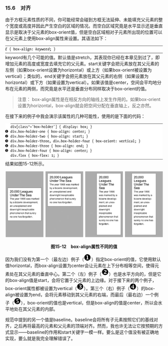 ### 15.6　对齐

由于方框元素性质的不同，你可能经常会碰到方框无法延伸、未能填充父元素的整个宽度或高度并因此产生空白的区域的情况。而空白区域究竟是水平显示还是垂直显示是取决于父元素的box-orient值，但是空白区域相对子元素所出现的位置可以在父元素上使用box-align属性来设置。其语法如下：

![678.png](../images/678.png)
keyword有几个可能的值。默认值是stretch，其表现你已经在本章见到过了，即增加元素的高度或宽度去填充它的父元素。start关键字会把元素放在其父元素的左侧（如果box-orient设置为horizontal）或上方（如果box-orient被设置为vertical）；类似的，end关键字会把元素放在其父元素的右侧（如果设置为horizontal）或下方（如果设置为vertical）。如果该值是center，空间会平均地分布在元素的两侧，而究竟是水平还是垂直分布同样取决于box-orient的值。

> 注意：
> box-align属性是在相反方向的轴线上发生作用的。如果box-orient设置为horizontal，box-align就会把空间分配在垂直轴上，反之亦然。

在接下来的例子中我会演示该属性的几种可能性，使用的是下面的代码：

![679.png](../images/679.png)
结果如图15-12所示。

![680.png](../images/680.png)
<center class="my_markdown"><b class="my_markdown">图15-12　box-align属性不同的值</b></center>

因为我们没有为第一个（最左边）例子（<img class="my_markdown" src="../images/681.jpg" style="zoom:67%;" />）指定box-orient的值，它使用默认值horizontal，而box-align设置为center会让元素在上下分布相等空间，使得元素处在其父元素的垂直中心。第二个（左）例子（<img src="../images/40.jpg" style="zoom:67%;" />）也是水平方向的，但是它的box-align值是start，会将它置于父元素的上边缘。对于接下来的两个例子，box-orient属性都被设置为vertical（<img src="../images/41.jpg" style="zoom:67%;" />）。第三个（右）例子（<img src="../images/93.jpg" style="zoom:67%;" />）的box-align被设置为end，会将元素移动到其父元素的右端，而最后（最右边）一个例子（<img src="../images/88.jpg" style="zoom:67%;" />），box-orient的值也是vertical，但是box-align的值是center，所以会水平地处在其父元素的内部。

规范中提到的另一个值是baseline。baseline会将所有子元素按照它们的基线对齐，之后再将最高的元素和父元素的顶端对齐。然而，我也许无法让它按预期的方式显示——baseline的作用和start关键字一模一样。要么是这个值没有被正确地实现，要么就是我完全理解错误了。

